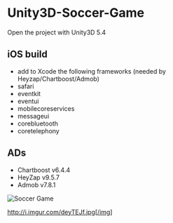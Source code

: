 # Unity3D-Soccer-Game

Open the project with Unity3D 5.4

## iOS build
 - add to Xcode the following frameworks (needed by Heyzap/Chartboost/Admob)
 - safari
 - eventkit
 - eventui
 - mobilecoreservices
 - messageui
 - corebluetooth
 - coretelephony

## ADs
- Chartboost	v6.4.4
- HeyZap		v9.5.7
- Admob		v7.8.1


![Soccer Game](http://imgur.com/0QtPeUW)

http://i.imgur.com/deyTEJf.jpg[/img]
